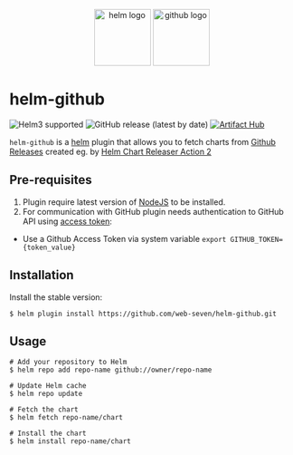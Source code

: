 <p align="center">
	<img src="https://cncf-branding.netlify.app/img/projects/helm/icon/color/helm-icon-color.svg" height="100" alt="helm logo"/>
	<img src="https://github.githubassets.com/images/modules/logos_page/GitHub-Logo.png" height="100" alt="github logo"/>
</p>

# helm-github
![Helm3 supported](https://img.shields.io/badge/Helm%203-supported-green)
![GitHub release (latest by date)](https://img.shields.io/github/v/release/web-seven/helm-github)
[![Artifact Hub](https://img.shields.io/endpoint?url=https://artifacthub.io/badge/repository/helm-github)](https://artifacthub.io/packages/search?repo=helm-github)

`helm-github` is a [helm](https://github.com/kubernetes/helm) plugin that allows you to fetch charts from [Github Releases](https://docs.github.com/en/github/administering-a-repository/about-releases) created eg. by [Helm Chart Releaser Action 2](https://github.com/web-seven/chart-releaser-action)

## Pre-requisites
1. Plugin require latest version of [NodeJS](https://nodejs.org/) to be installed.
1. For communication with GitHub plugin needs authentication to GitHub API using [access token](https://docs.github.com/en/github/authenticating-to-github/creating-a-personal-access-token):
 -   Use a Github Access Token via system variable `export GITHUB_TOKEN={token_value}`

## Installation

Install the stable version:
```shell
$ helm plugin install https://github.com/web-seven/helm-github.git
```

## Usage

```shell
# Add your repository to Helm
$ helm repo add repo-name github://owner/repo-name

# Update Helm cache
$ helm repo update

# Fetch the chart
$ helm fetch repo-name/chart

# Install the chart
$ helm install repo-name/chart
```

